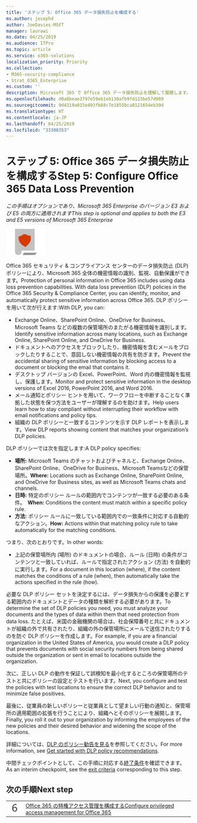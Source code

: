 ```yaml
---
title: 'ステップ 5: Office 365 データ損失防止を構成する'
ms.author: josephd
author: JoeDavies-MSFT
manager: laurawi
ms.date: 04/25/2019
ms.audience: ITPro
ms.topic: article
ms.service: o365-solutions
localization_priority: Priority
ms.collection:
- M365-security-compliance
- Strat_O365_Enterprise
ms.custom: ''
description: Microsoft 365 で Office 365 データ損失防止を理解して展開します。
ms.openlocfilehash: d0a8beae3797e59eb1eb130afb9fd123be57d909
ms.sourcegitcommit: 9d4319a015e493fb88c7e1855bca0121654eb39d
ms.translationtype: HT
ms.contentlocale: ja-JP
ms.lasthandoff: 04/25/2019
ms.locfileid: "33308353"
---
```

# <a name="step-5-configure-office-365-data-loss-prevention"></a><span data-ttu-id="58dc7-103">ステップ 5: Office 365 データ損失防止を構成する</span><span class="sxs-lookup"><span data-stu-id="58dc7-103">Step 5: Configure Office 365 Data Loss Prevention</span></span>

<span data-ttu-id="58dc7-104">*この手順はオプションであり、Microsoft 365 Enterprise のバージョン E3 および E5 の両方に適用されます*</span><span class="sxs-lookup"><span data-stu-id="58dc7-104">*This step is optional and applies to both the E3 and E5 versions of Microsoft 365 Enterprise*</span></span>

![](./media/deploy-foundation-infrastructure/infoprotection_icon-small.png)

<span data-ttu-id="58dc7-105">Office 365 セキュリティ & コンプライアンス センターのデータ損失防止 (DLP) ポリシーにより、Microsoft 365 全体の機密情報の識別、監視、自動保護ができます。</span><span class="sxs-lookup"><span data-stu-id="58dc7-105">Protection of personal information in Office 365 includes using data loss prevention capabilities. With data loss prevention (DLP) policies in the Office 365 Security & Compliance Center, you can identify, monitor, and automatically protect sensitive information across Office 365.</span></span> <span data-ttu-id="58dc7-106">DLP ポリシーを用いて次が行えます:</span><span class="sxs-lookup"><span data-stu-id="58dc7-106">With DLP, you can:</span></span>

- <span data-ttu-id="58dc7-107">Exchange Online、SharePoint Online、OneDrive for Business、Microsoft Teams などの複数の保管場所のまたがる機密情報を識別します。 </span><span class="sxs-lookup"><span data-stu-id="58dc7-107">Identify sensitive information across many locations, such as Exchange Online, SharePoint Online, and OneDrive for Business.</span></span>
- <span data-ttu-id="58dc7-108">ドキュメントへのアクセスをブロックしたり、機密情報を含むメールをブロックしたりすることで、意図しない機密情報の共有を防ぎます。</span><span class="sxs-lookup"><span data-stu-id="58dc7-108">Prevent the accidental sharing of sensitive information by blocking access to a document or blocking the email that contains it.</span></span>
- <span data-ttu-id="58dc7-109">デスクトップ バージョンの Excel、PowerPoint、Word 内の機密情報を監視し、保護します。</span><span class="sxs-lookup"><span data-stu-id="58dc7-109">Monitor and protect sensitive information in the desktop versions of Excel 2016, PowerPoint 2016, and Word 2016.</span></span>
- <span data-ttu-id="58dc7-110">メール通知とポリシー ヒントを用いて、ワークフローを中断することなく準拠した状態を保つ方法をユーザーが理解するのを助けます。</span><span class="sxs-lookup"><span data-stu-id="58dc7-110">Help users learn how to stay compliant without interrupting their workflow with email notifications and policy tips.</span></span> 
- <span data-ttu-id="58dc7-111">組織の DLP ポリシーと一致するコンテンツを示す DLP レポートを表示します。</span><span class="sxs-lookup"><span data-stu-id="58dc7-111">View DLP reports showing content that matches your organization’s DLP policies.</span></span>

<span data-ttu-id="58dc7-112">DLP ポリシーでは次を指定します:</span><span class="sxs-lookup"><span data-stu-id="58dc7-112">A DLP policy specifies:</span></span>

- <span data-ttu-id="58dc7-113">**場所:** Microsoft Teams のチャットおよびチャネルと、Exchange Online、SharePoint Online、OneDrive for Business、Microsoft Teamsなどの保管場所。</span><span class="sxs-lookup"><span data-stu-id="58dc7-113">**Where:** Locations such as Exchange Online, SharePoint Online, and OneDrive for Business sites, as well as Microsoft Teams chats and channels.</span></span>
- <span data-ttu-id="58dc7-114">**日時:** 特定のポリシー ルールの範囲内でコンテンツが一致する必要のある条件。　</span><span class="sxs-lookup"><span data-stu-id="58dc7-114">**When:** Conditions the content must match within a specific policy rule.</span></span>
- <span data-ttu-id="58dc7-115">**方法:** ポリシー ルールに一致している範囲内での一致条件に対応する自動的なアクション。</span><span class="sxs-lookup"><span data-stu-id="58dc7-115">**How:** Actions within that matching policy rule to take automatically for the matching conditions.</span></span>

<span data-ttu-id="58dc7-116">つまり、次のとおりです。</span><span class="sxs-lookup"><span data-stu-id="58dc7-116">In other words:</span></span>

- <span data-ttu-id="58dc7-117">上記の保管場所内 (場所) のドキュメントの場合、ルール (日時) の条件がコンテンツと一致していれば、ルールで指定されたアクション (方法) を自動的に実行します。</span><span class="sxs-lookup"><span data-stu-id="58dc7-117">For a document in this location (where), if the content matches the conditions of a rule (when), then automatically take the actions specified in the rule (how).</span></span>

<span data-ttu-id="58dc7-118">必要な DLP ポリシー セットを決定するには、データ損失からの保護を必要とする範囲内のドキュメントとデータの種類を解析する必要があります。</span><span class="sxs-lookup"><span data-stu-id="58dc7-118">To determine the set of DLP policies you need, you must analyze your documents and the types of data within them that need protection from data loss.</span></span> <span data-ttu-id="58dc7-119">たとえば、米国の金融機関の場合は、社会保障番号と共にドキュメントが組織の外で共有されたり、組織の外の保管場所にメールで送信されたりするのを防ぐ DLP ポリシーを作成します。</span><span class="sxs-lookup"><span data-stu-id="58dc7-119">For example, if you are a financial organization in the United States of America, you would create a DLP policy that prevents documents with social security numbers from being shared outside the organization or sent in email to locations outside the organization.</span></span>

<span data-ttu-id="58dc7-120">次に、正しい DLP の動作を保証して誤検知を最小化するところの保管場所のテストと共にポリシーの設定とテストを行います。</span><span class="sxs-lookup"><span data-stu-id="58dc7-120">Next, you configure and test the policies with test locations to ensure the correct DLP behavior and to minimize false positives.</span></span>

<span data-ttu-id="58dc7-121">最後に、従業員の新しいポリシーと従業員として望ましい行動の通知と、保管場所の適用範囲の拡張を行うことにより、組織へとそのポリシーを展開します。</span><span class="sxs-lookup"><span data-stu-id="58dc7-121">Finally, you roll it out to your organization by informing the employees of the new policies and their desired behavior and widening the scope of the locations.</span></span>

<span data-ttu-id="58dc7-122">詳細については、[DLP のポリシー勧告を見る](https://docs.microsoft.com/office365/securitycompliance/get-started-with-dlp-policy-recommendations)を参照してください。</span><span class="sxs-lookup"><span data-stu-id="58dc7-122">For more information, see [Get started with DLP policy recommendations](https://docs.microsoft.com/office365/securitycompliance/get-started-with-dlp-policy-recommendations).</span></span>

<span data-ttu-id="58dc7-123">中間チェックポイントとして、この手順に対応する[終了条件](infoprotect-exit-criteria.md#crit-infoprotect-step5)を確認できます。</span><span class="sxs-lookup"><span data-stu-id="58dc7-123">As an interim checkpoint, see the [exit criteria](infoprotect-exit-criteria.md#crit-infoprotect-step5) corresponding to this step.</span></span>

## <a name="next-step"></a><span data-ttu-id="58dc7-124">次の手順</span><span class="sxs-lookup"><span data-stu-id="58dc7-124">Next step</span></span>


|||
|:-------|:-----|
|![](./media/stepnumbers/Step6.png)|[<span data-ttu-id="58dc7-125">Office 365 の特権アクセス管理を構成する</span><span class="sxs-lookup"><span data-stu-id="58dc7-125">Configure privileged access management for Office 365</span></span>](infoprotect-configure-privileged-access-management.md)|


